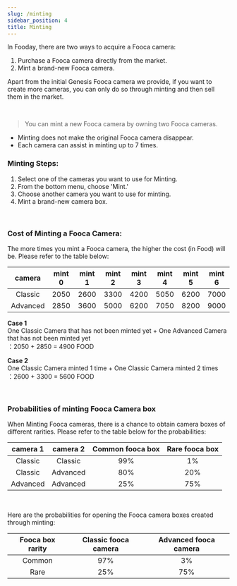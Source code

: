 ```yaml
---
slug: /minting
sidebar_position: 4
title: Minting
---
```


In Fooday, there are two ways to acquire a Fooca camera:
1. Purchase a Fooca camera directly from the market.
2. Mint a brand-new Fooca camera.

Apart from the initial Genesis Fooca camera we provide, if you want to create more cameras, you can only do so through minting and then sell them in the market.


<br/>

> You can mint a new Fooca camera by owning two Fooca cameras. 

* Minting does not make the original Fooca camera disappear. 
* Each camera can assist in minting up to 7 times.

### Minting Steps:

1. Select one of the cameras you want to use for Minting.
2. From the bottom menu, choose 'Mint.'
3. Choose another camera you want to use for minting.
4. Mint a brand-new camera box.


<br/>

### Cost of Minting a Fooca Camera: 
The more times you mint a Fooca camera, the higher the cost (in Food) will be. Please refer to the table below:

| camera  | mint 0  | mint 1  | mint 2  | mint 3  | mint 4  |  mint 5 | mint 6  |
|:---:|:---:|:---:|:---:|:---:|:---:|:---:|:---:|
| Classic | 2050  | 2600  | 3300  | 4200  |  5050 |6200   | 7000  |
| Advanced  | 2850  | 3600  | 5000  | 6200  |7050   | 8200  | 9000  |

**Case 1**  
One Classic Camera that has not been minted yet + One Advanced Camera that has not been minted yet  
：2050 + 2850 = 4900 FOOD

**Case 2**  
One Classic Camera minted 1 time + One Classic Camera minted 2 times  
：2600 + 3300 = 5600 FOOD

<br/>

### Probabilities of minting Fooca Camera box 
When Minting Fooca cameras, there is a chance to obtain camera boxes of different rarities. Please refer to the table below for the probabilities:

| camera 1  | camera 2  |  Common fooca box  | Rare fooca box  |
|:---:|:---:|:---:|:---:|
| Classic | Classic  | 99%  | 1%  | 
| Classic  | Advanced  | 80%  | 20%  | 
| Advanced  | Advanced  | 25%  | 75%  | 

<br/>

Here are the probabilities for opening the Fooca camera boxes created through minting:

| Fooca box rarity | Classic fooca camera  | Advanced fooca camera |
|:---:|:---:|:---:|
| Common | 97%  | 3%  | 
| Rare  | 25%  | 75%  |

